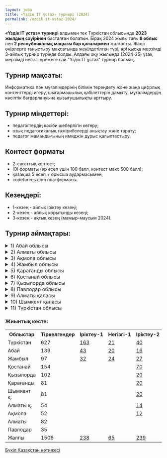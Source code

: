 ```yaml
---
layout: joba
title: «Үздік IT ұстаз» турнирі (2024)
permalink: /uzdik-it-ustaz-2024/
---
```


**«Үздік IT ұстаз» турнирі** алдымен тек Түркістан облысында **2023 жылдың сәуірінен** басталған болатын. Бірақ 2024 жылы тағы **8 облыс** пен **2 республикалық маңызы бар қалалармен** жалғасты. 
Жаңа өңірлерге таныстыру мақсатында жеңілдетілген түрі, әрі қысқа мерзімді 3-айлық турнир түрінде болды. Алдағы оқу жылында (2024-25) ұзақ мерзімді негізгі ережеге сай "Үздік IT ұстаз" турнир болмақ.

## Турнир мақсаты: 
Информатика пән мұғалімдерінің білімін тереңдету және жаңа цифрлық контенттерді игеру, шығармашылық қабілеттерін дамыту, мұғалімдердің кәсіптік бағдарлануына қызығушылықты арттыру.
 
## Турнир міндеттері:
- педагогтердің кәсіби шеберлігін көтеру;
- озық педагогикалық тәжірибелерді анықтау және тарату;
- педагог мамандығының имиджін дұрыс қалыптастыру.

## Контест форматы
- 2-сағаттық контест;
- IOI форматы (әр есеп үшін 100 балл, контест макс 500 балл);
- қазақша 5 есеп + орысша аудармасымен;
- codeforces.com платформасы.

## Кезеңдері:
- 1-кезең - айлық іріктеу кезеңі;
- 2-кезең - айлық корытынды кезеңі;
- 3-кезең - ақтық кезең (мамыр-маусым 2024).

## Турнир аймақтары:

<details>
  <summary style="font-size: 16px;">1) Абай облысы</summary>
  <iframe src="https://docs.google.com/spreadsheets/d/e/2PACX-1vSWzG3QTb-Ck29Z-bM9oPsFy5lLEGKKU2kruJUgZ_oDp7VcWmpjCPzSB_kcbgiohZKMEBNEDSBp1gTb/pubchart?oid=1752755576&amp;format=interactive"
           width="100%" 
           height="400" 
           frameborder="0" 
           marginheight="0" 
           marginwidth="0" 
           style="border: 0">
       Жүктелуде…
   </iframe>

<h3>Абай облыс жеңімпаздары</h3>
 <table>
    <thead>
        <tr>
            <th>Ауданы</th>
            <th>Ұстаздың аты-жөні, мектебі</th>
            <th>Іріктеу</th>
            <th>Балл</th>
            <th>Негізгі</th>
            <th>Орын</th>
            <th>Финал</th>
            <th>Нәтиже</th>
        </tr>
    </thead>
    <tbody>
        <tr>
            <td>Семей</td>
            <td>Слепцова Нина Геннадьевна - №1 им. Н.Г.Чернышевского</td>
            <td>№3</td>
            <td>198</td>
            <td>-</td>
            <td>-</td>
            <td>166</td>
            <td>🏆 (Чемпион)</td>
        </tr>
        <tr>
            <td>Бородулиха</td>
            <td>Понамарёв Александр Александрович - КГУ “Успенская осш”</td>
            <td>№1</td>
            <td>352</td>
            <td>30.8</td>
            <td>-</td>
            <td>148</td>
            <td>🥈 (Вице-чемпион)</td>
        </tr>
        <tr>
            <td>Семей</td>
            <td>Орынбаев Бакытбек Нурлыбекович - Ro-Alemi орталығы</td>
            <td>№2</td>
            <td>126</td>
            <td>140</td>
            <td>🥈</td>
            <td>65</td>
            <td>🥈 (Вице-чемпион)</td>
        </tr>
        <tr>
            <td>Семей</td>
            <td>Муршель Татьяна Викторовна - КГУ “Экономический лицей”</td>
            <td>№1</td>
            <td>124</td>
            <td>226</td>
            <td>🥇</td>
            <td>57</td>
            <td>🥉 (3-орын)</td>
        </tr>
     <tr>
            <td>Абай</td>
            <td>Орынбекұлы Нұрлыбек - "М.Әуезов мектебі" КММ</td>
            <td>№1</td>
            <td>81</td>
            <td>-</td>
            <td>-</td>
            <td>50</td>
            <td>🥉 (3-орын)</td>
        </tr>
     <tr>
            <td>Бородулиха</td>
            <td>Семёнов Сергей Сергеевич - КГУ "Сш им Ы.Алтынсарина"</td>
            <td>№1</td>
            <td>132</td>
            <td>101</td>
            <td>🥉</td>
            <td>48</td>
            <td>🥉 (3-орын)</td>
        </tr>
    </tbody>
</table>
<p><a href = "https://codeforces.com/spectator/ranklist/82de141981aded311194121e99f68521" target="_blank">Абай облысы - Финал нәтижесі</a></p>
</details>

<details>
  <summary style="font-size: 16px;">2) Алматы облысы</summary>
     <iframe src="https://docs.google.com/spreadsheets/d/e/2PACX-1vQcj3IE6t9FYVOePK2RozrMUL9SKshK9IRMAewoaV-AeSKWCLtLLKuzomdlEiwmKqXNbEyluVS4deYK/pubchart?oid=1812826999&amp;format=interactive"
           width="100%" 
           height="400" 
           frameborder="0" 
           marginheight="0" 
           marginwidth="0" 
           style="border: 0">
       Жүктелуде…
    </iframe>

 <h3>Алматы облыс жеңімпаздары</h3>
 <table>
    <thead>
        <tr>
            <th>Ауданы</th>
            <th>Ұстаздың аты-жөні, мектебі</th>
            <th>Іріктеу</th>
            <th>Балл</th>
            <th>Негізгі</th>
            <th>Орын</th>
            <th>Финал</th>
            <th>Нәтиже</th>
        </tr>
    </thead>
    <tbody>
        <tr>
            <td>Еңбекшіқазақ</td>
            <td>Эрисбаев Бахтбек Абдуллаевич - </td>
            <td>№3</td>
            <td>302</td>
            <td>-</td>
            <td>🥇</td>
            <td>32</td>
            <td>🏆 (Чемпион)</td>
        </tr>
        <tr>
            <td>Қарасай</td>
            <td>Саитова Умит Турсынбаевна - Береке орта мектебі</td>
            <td>№3</td>
            <td>280</td>
            <td>-</td>
            <td>🥈</td>
            <td>21</td>
            <td>🥈 (Вице-чемпион)</td>
        </tr>
        <tr>
            <td>Қарасай</td>
            <td>Алламуратова Шайда Тенгелкызы - М.Бейсебаев</td>
            <td>№3</td>
            <td>219</td>
            <td>-</td>
            <td>🥉</td>
            <td>21</td>
            <td>🥈 (Вице-чемпион)</td>
        </tr>
        <tr>
            <td>Қарасай</td>
            <td>Қажыданқызы Қарлығаш - Береке орта мектебі</td>
            <td>№3</td>
            <td>80</td>
            <td>-</td>
            <td>-</td>
            <td>6</td>
            <td>🥉 (3-орын)</td>
        </tr>
    </tbody>
</table>
<p><a href = "https://codeforces.com/spectator/ranklist/f73a1422f8fb23d1daee32ec639c1158" target="_blank">Алматы облысы - Финал нәтижесі</a></p>
</details>

<details>
  <summary style="font-size: 16px;">3) Ақмола облысы</summary>
       <iframe src="https://docs.google.com/spreadsheets/d/e/2PACX-1vRozL6OCvBWWmMM6swT0XJkKjDYacsE7LBGPQQd5KNveWVfbxEeTPTR_8u2CZX3GfxdGEb4ijdMMf5D/pubchart?oid=773847704&amp;format=interactive"
           width="100%" 
           height="400" 
           frameborder="0" 
           marginheight="0" 
           marginwidth="0" 
           style="border: 0">
       Жүктелуде…
   </iframe>
<h3>Ақмола облыс жеңімпаздары</h3>
 <table>
    <thead>
        <tr>
            <th>Ауданы</th>
            <th>Ұстаздың аты-жөні, мектебі</th>
            <th>Іріктеу</th>
            <th>Балл</th>
            <th>Негізгі</th>
            <th>Орын</th>
            <th>Финал</th>
            <th>Нәтиже</th>
        </tr>
    </thead>
    <tbody>
        <tr>
            <td>Бурабай</td>
            <td>Бейсембаев Арман Сагидуллаевич - КГУ школа №6</td>
            <td>№3</td>
            <td>205</td>
            <td>-</td>
            <td>🥈</td>
            <td>113</td>
            <td>🏆 (Чемпион)</td>
        </tr>
        <tr>
            <td>Көкшетау</td>
            <td>Михалева Елена Валерьевна - гимназия №17</td>
            <td>№2</td>
            <td>?</td>
            <td>-</td>
            <td>-</td>
            <td>44</td>
            <td>🥈 (Вице-чемпион)</td>
        </tr>
        <tr>
            <td>Зеренді</td>
            <td>Муташев Елдос Таласович - Село Симферополь</td>
            <td>№2</td>
            <td>0</td>
            <td>-</td>
            <td>-</td>
            <td>37</td>
            <td>🥈 (Вице-чемпион)</td>
        </tr>
        <tr>
            <td>Целиноград</td>
            <td>Турсынгазыева Асемгуль Даулеткызы - КГУ "школа села Кабанбай батыр"</td>
            <td>№2</td>
            <td>300</td>
            <td>-</td>
            <td>🥈</td>
            <td>36</td>
            <td>🥉 (3-орын)</td>
        </tr>
        <tr>
            <td>Зеренді</td>
            <td>Куанышбаева Алия Аскаровна - КГУ «школа села Викторовка»</td>
            <td>№2</td>
            <td>28</td>
            <td>-</td>
            <td>-</td>
            <td>36</td>
            <td>🥉 (3-орын)</td>
        </tr>
    </tbody>
</table>
<p><a href = "https://codeforces.com/spectator/ranklist/f5c5fe49a8fa7ba5b7ed4221ae435525" target="_blank">Ақмола облысы - Финал нәтижесі</a></p>
</details>

<details>
  <summary style="font-size: 16px;">4) Жамбыл облысы</summary>
      <iframe src="https://docs.google.com/spreadsheets/d/e/2PACX-1vQVRzecw7x-mJ05tXq0uvLeJMDtW1eEnyiWOcGszab6ZRF8l3NsRCxf9g3ooibng9dg26XOiG5BZrdj/pubchart?oid=500599164&amp;format=interactive"
           width="100%" 
           height="400" 
           frameborder="0" 
           marginheight="0" 
           marginwidth="0" 
           style="border: 0">
       Жүктелуде…
   </iframe>
<h3>Жамбыл облыс жеңімпаздары</h3>
 <table>
    <thead>
        <tr>
            <th>Ауданы</th>
            <th>Ұстаздың аты-жөні, мектебі</th>
            <th>Іріктеу</th>
            <th>Балл</th>
            <th>Негізгі</th>
            <th>Орын</th>
            <th>Финал</th>
            <th>Нәтиже</th>
        </tr>
    </thead>
    <tbody>
        <tr>
            <td>Жуалы</td>
            <td>Сабиев Бахтжан Туребаевич - №2 Мыңбұлақ орта мектебі</td>
            <td>№1</td>
            <td>391</td>
            <td>257</td>
            <td>🥇</td>
            <td>216</td>
            <td>🏆 (Чемпион)</td>
        </tr>
        <tr>
            <td>Тараз</td>
            <td>Агарков Николай Сергеевич - КГУ "Гимназия 40"</td>
            <td>№1</td>
            <td>200</td>
            <td>203.9</td>
            <td>🥈</td>
            <td>145</td>
            <td>🥈 (Вице-чемпион)</td>
        </tr>
        <tr>
            <td>Тараз</td>
            <td>Дуйсенбаева Сандугаш Амантаевна - 59 орта мектеп</td>
            <td>№2</td>
            <td>275</td>
            <td>0</td>
            <td>-</td>
            <td>52</td>
            <td>🥉 (3-орын)</td>
        </tr>
        <tr>
            <td>Тараз</td>
            <td>Агарков Виталий Сергеевич - КГУ "Гимназия 40"</td>
            <td>№1</td>
            <td>37</td>
            <td>157</td>
            <td>🥉</td>
            <td>41</td>
            <td>🥉 (3-орын)</td>
        </tr>
    </tbody>
</table>
<p><a href = "https://codeforces.com/spectator/ranklist/d9ad05f1e1451eebeec788d7d44007e4" target="_blank">Жамбыл облысы - Финал нәтижесі</a></p>
</details>

<details>
  <summary style="font-size: 16px;">5) Қарағанды облысы</summary>
 <iframe src="https://docs.google.com/spreadsheets/d/e/2PACX-1vRcYxJHV4nZBxsNHkqQOViUxTC2LF0pPJGwKV-kvBxIba3NxxyesHlfGVqnT0eyacuRrGVndk2gaXrK/pubchart?oid=966948499&amp;format=interactive"
           width="100%" 
           height="400" 
           frameborder="0" 
           marginheight="0" 
           marginwidth="0" 
           style="border: 0">
       Жүктелуде…
   </iframe>
<h3>Қарағанды облыс жеңімпаздары</h3>
 <table>
    <thead>
        <tr>
            <th>Ауданы</th>
            <th>Ұстаздың аты-жөні, мектебі</th>
            <th>Іріктеу</th>
            <th>Балл</th>
            <th>Негізгі</th>
            <th>Орын</th>
            <th>Финал</th>
            <th>Нәтиже</th>
        </tr>
    </thead>
    <tbody>
        <tr>
            <td>Қарағанды</td>
            <td>Радолда Өмірұзақ - Жамбыл ММЛИ</td>
            <td>№2</td>
            <td>406</td>
            <td>-</td>
            <td>🥇</td>
            <td>191</td>
            <td>🏆 (Чемпион)</td>
        </tr>
        <tr>
            <td>Шахтинск</td>
            <td>Сибанбай Абай Мухтарулы - ОШ 7</td>
            <td>№2</td>
            <td>325</td>
            <td>-</td>
            <td>🥈</td>
            <td>190</td>
            <td>🥈 (Вице-чемпион)</td>
        </tr>
        <tr>
            <td>Осакаров</td>
            <td>Байгабулов Мерген Расуллович - КГУ ОШ им. К.Сатпаева</td>
            <td>№2</td>
            <td>126</td>
            <td>-</td>
            <td>-</td>
            <td>112</td>
            <td>🥈 (Вице-чемпион)</td>
        </tr>
     <tr>
            <td>Нұра</td>
            <td>Азаматұлы Жасұлан - М.Жұмабаев  ЖББМ</td>
            <td>№2</td>
            <td>11</td>
            <td>-</td>
            <td>-</td>
            <td>95</td>
            <td>🥉 (3-орын)</td>
        </tr>
        <tr>
            <td>Осакаров</td>
            <td>Федоров Юрий Владимирович - КГУ «Опорная школа гимназии #9»</td>
            <td>№2</td>
            <td>161</td>
            <td>-</td>
            <td>🥉</td>
            <td>44</td>
            <td>🥉 (3-орын)</td>
        </tr>
        <tr>
            <td>Қарағанды</td>
            <td>Кенжеғали Раушан Серікқызы - М.Жұмабаев гимназия</td>
            <td>№2</td>
            <td>27</td>
            <td>-</td>
            <td>-</td>
            <td>39</td>
            <td>🥉 (3-орын)</td>
        </tr>
             
    </tbody>
</table>
<p><a href = "https://codeforces.com/spectator/ranklist/ff05cc76577c6f3c06ae8442e4f92189" target="_blank">Қарағанды облысы - Финал нәтижесі</a></p>
</details>

<details>
  <summary style="font-size: 16px;">6) Қостанай облысы</summary>
       <iframe src="https://docs.google.com/spreadsheets/d/e/2PACX-1vRv49fFCZ6n5ExVCfBe3WtN6HNkKkpwpDsmiaOKl4XOweRKHVOdUJeh_UV6pqraJIW2JB3uyamgM_fR/pubchart?oid=943354966&amp;format=interactive"
           width="100%" 
           height="400" 
           frameborder="0" 
           marginheight="0" 
           marginwidth="0" 
           style="border: 0">
       Жүктелуде…
   </iframe>
<h3>Қостанай облыс жеңімпаздары</h3>
 <table>
    <thead>
        <tr>
            <th>Ауданы</th>
            <th>Ұстаздың аты-жөні, мектебі</th>
            <th>Іріктеу</th>
            <th>Балл</th>
            <th>Негізгі</th>
            <th>Орын</th>
            <th>Финал</th>
            <th>Нәтиже</th>
        </tr>
    </thead>
    <tbody>
        <tr>
            <td>Жангелдин</td>
            <td>Ержанова Айнагуль Нурдаубаевна - С.Мәуленов ЖББМ</td>
            <td>№2</td>
            <td>121</td>
            <td>-</td>
            <td>-</td>
            <td>150</td>
            <td>🏆 (Чемпион)</td>
        </tr>
        <tr>
            <td>Лисаковск</td>
            <td>Бибиков Виталий Сергеевич - Общ.школа №4</td>
            <td>№2</td>
            <td>319</td>
            <td>-</td>
            <td>-</td>
            <td>143</td>
            <td>🥈 (Вице-чемпион)</td>
        </tr>
        <tr>
            <td>Федоров</td>
            <td>Нетёсов Павел Юрьевич - КГУ "Пешковская ОШ"</td>
            <td>№2</td>
            <td>168</td>
            <td>-</td>
            <td>-</td>
            <td>140</td>
            <td>🥈 (Вице-чемпион)</td>
        </tr>
        <tr>
            <td>Рудный</td>
            <td>Багриенко Оксана Григорьевна - лицей №4 г. Рудного</td>
            <td>№2</td>
            <td>148</td>
            <td>-</td>
            <td>-</td>
            <td>107</td>
            <td>🥉 (3-орын)</td>
        </tr>
        <tr>
            <td>Қостанай</td>
            <td>Нурмагамбетов Бахтияр Батырбекович - КГУ ОШ №11</td>
            <td>№2</td>
            <td>172</td>
            <td>-</td>
            <td>-</td>
            <td>60</td>
            <td>🥉 (3-орын)</td>
        </tr>
             <tr>
            <td>Әулиекөл</td>
            <td>Лапкин Евгений Владимирович - КГУ им И.Я.Сьянова</td>
            <td>№2</td>
            <td>196</td>
            <td>-</td>
            <td>-</td>
            <td>57</td>
            <td>🥉 (3-орын)</td>
        </tr>
    </tbody>
</table>
<p><a href = "https://codeforces.com/spectator/ranklist/08f9c44d7888b7d66b8897c087c281ba" target="_blank">Қостанай облысы - Финал нәтижесі</a></p>
</details>

<details>
  <summary style="font-size: 16px;">7) Қызылорда облысы</summary>
   <iframe src="https://docs.google.com/spreadsheets/d/e/2PACX-1vQVcdz5SoxgH_FUurJBdPVnM4znG0njAPb2XTQU6p8bzqN1J59gU9aoWh75YQJAVyvvlNcSHzn74xgD/pubchart?oid=897505068&amp;format=interactive"
           width="100%" 
           height="400" 
           frameborder="0" 
           marginheight="0" 
           marginwidth="0" 
           style="border: 0">
       Жүктелуде…
   </iframe>
<h3>Қызылорда облыс жеңімпаздары</h3>
 <table>
    <thead>
        <tr>
            <th>Ауданы</th>
            <th>Ұстаздың аты-жөні, мектебі</th>
            <th>Іріктеу</th>
            <th>Балл</th>
            <th>Негізгі</th>
            <th>Орын</th>
            <th>Финал</th>
            <th>Нәтиже</th>
        </tr>
    </thead>
    <tbody>
        <tr>
            <td>Жаңақорған</td>
            <td>Надирова Фарида Кенжебековна - КГУ СШ N169 им Н.Илялетдинова</td>
            <td>№2</td>
            <td>127</td>
            <td>-</td>
            <td>🥉</td>
            <td>147</td>
            <td>🏆 (Чемпион)</td>
        </tr>
        <tr>
            <td>Жаңақорған</td>
            <td>Абдраим Нұрболат Нұрланұлы - #3 мектеп-интернат</td>
            <td>№2</td>
            <td>400</td>
            <td>-</td>
            <td>🥇</td>
            <td>103</td>
            <td>🥈 (Вице-чемпион)</td>
        </tr>
        <tr>
            <td>Қызылорда</td>
            <td>Енсепова Багила Бисенбиевна - #261 С.Лапин мектеп</td>
            <td>№3</td>
            <td>133</td>
            <td>-</td>
            <td>-</td>
            <td>51</td>
            <td>🥈 (Вице-чемпион)</td>
        </tr>
        <tr>
            <td>Жалағаш</td>
            <td>Піртазаев Нұржан Сапарбекұлы - 124 орта мектеп</td>
            <td>№3</td>
            <td>145</td>
            <td>-</td>
            <td>🥉</td>
            <td>45</td>
            <td>🥉 (3-орын)</td>
        </tr>
        <tr>
            <td>Байқоңыр</td>
            <td>Дюсембаева Риза Шукиралиевна - #277 мектеп-лицей</td>
            <td>№3</td>
            <td>136</td>
            <td>-</td>
            <td>-</td>
            <td>37</td>
            <td>🥉 (3-орын)</td>
        </tr>
        <tr>
            <td>Қызылорда</td>
            <td>Жасұлан Гүлсезім - 125 high school 2</td>
            <td>№3</td>
            <td>144</td>
            <td>-</td>
            <td>-</td>
            <td>29</td>
            <td>🥉 (3-орын)</td>
        </tr>
    </tbody>
</table>
<p><a href = "https://codeforces.com/spectator/ranklist/d83f9ee1f6b1b1c72d01dbcec078af7b" target="_blank">Қызылорда облысы - Финал нәтижесі</a></p>
</details>

<details>
  <summary style="font-size: 16px;">8) Павлодар облысы</summary>
   <iframe src="https://docs.google.com/spreadsheets/d/e/2PACX-1vT5u_WQcEuwCP8Imcg5WGRopXcAkXQNH9ga1Ymk4S46Qa0j_7w13XwrNslWF1dr5o468rgqTArGTSQr/pubchart?oid=442017277&amp;format=interactive"
           width="100%" 
           height="400" 
           frameborder="0" 
           marginheight="0" 
           marginwidth="0" 
           style="border: 0">
       Жүктелуде…
   </iframe>
<h3>Павлодар облыс жеңімпаздары</h3>
 <table>
    <thead>
        <tr>
            <th>Ауданы</th>
            <th>Ұстаздың аты-жөні, мектебі</th>
            <th>Іріктеу</th>
            <th>Балл</th>
            <th>Негізгі</th>
            <th>Орын</th>
            <th>Финал</th>
            <th>Нәтиже</th>
        </tr>
    </thead>
    <tbody>
        <tr>
            <td>Павлодар</td>
            <td>Поляков Илья Олегович - КГУ СОШ им С.Торайгырова</td>
            <td>№3</td>
            <td>177</td>
            <td>-</td>
            <td>-</td>
            <td>150</td>
            <td>🏆 (Чемпион)</td>
        </tr>
        <tr>
            <td>Павлодар</td>
            <td>Солтаналинов Кайрат Идрисович - ОМЛИОД</td>
            <td>№3</td>
            <td>364</td>
            <td>-</td>
            <td>🥇</td>
            <td>146</td>
            <td>🥈 (Вице-чемпион)</td>
        </tr>
        <tr>
            <td>Екібастұз</td>
            <td>Сарсекенова Людмила Александровна - СОШ 23</td>
            <td>№3</td>
            <td>317</td>
            <td>-</td>
            <td>🥈</td>
            <td>91</td>
            <td>🥉 (3-орын)</td>
        </tr>
        <tr>
            <td>Павлодар</td>
            <td>Матюшева Анна Александровна - КГУ СОШ им С.Торайгырова</td>
            <td>№3</td>
            <td>180</td>
            <td>-</td>
            <td>-</td>
            <td>91</td>
            <td>🥉 (3-орын)</td>
        </tr>
        <tr>
            <td>Павлодар</td>
            <td>Ладыгин Евгений Владимирович - КГУ "СОПШЭН №36"</td>
            <td>№3</td>
            <td>107</td>
            <td>-</td>
            <td>-</td>
            <td>76</td>
            <td>🥉 (3-орын)</td>
        </tr>
        <tr>
            <td>Успенский</td>
            <td>Волочаев Александр Юрьевич - КГУ СОШ им М.Ауэзова</td>
            <td>№3</td>
            <td>150</td>
            <td>-</td>
            <td>-</td>
            <td>75</td>
            <td>🥉 (3-орын)</td>
        </tr>
    </tbody>
</table>
<p><a href = "https://codeforces.com/spectator/ranklist/3b32751b06054d85967c1cd971f4b5c3" target="_blank">Павлодар облысы - Финал нәтижесі</a></p>
</details>

<details>
  <summary style="font-size: 16px;">9) Алматы қаласы</summary>
    <iframe src="https://docs.google.com/spreadsheets/d/e/2PACX-1vR6eXEMftCWesSSmnpk3aidzbleLDk-Umb7jnpRpS6ZIILFBsbFhF5vatEh59lfv7VQIPyBr5-ecHV8/pubchart?oid=902546954&amp;format=interactive"
           width="100%" 
           height="400" 
           frameborder="0" 
           marginheight="0" 
           marginwidth="0" 
           style="border: 0">
       Жүктелуде…
   </iframe>
<h3>Алматы қала жеңімпаздары</h3>
 <table>
    <thead>
        <tr>
            <th>Ауданы</th>
            <th>Ұстаздың аты-жөні, мектебі</th>
            <th>Іріктеу</th>
            <th>Балл</th>
            <th>Негізгі</th>
            <th>Орын</th>
            <th>Финал</th>
            <th>Нәтиже</th>
        </tr>
    </thead>
    <tbody>
        <tr>
            <td>Алматы</td>
            <td>Омарбек Нұр-Мұхаммед Омарбекұлы - Пифагор</td>
            <td>№2</td>
            <td>402</td>
            <td>-</td>
            <td>🥈</td>
            <td>288</td>
            <td>🏆 (Чемпион)</td>
        </tr>
        <tr>
            <td>Алматы</td>
            <td>Абатова Жадыра Саркеновна - 172 мектеп</td>
            <td>№2</td>
            <td>100</td>
            <td>-</td>
            <td>-</td>
            <td>42</td>
            <td>🥈 (Вице-чемпион)</td>
        </tr>
        <tr>
            <td>Алматы</td>
            <td>Тукенова Молдир Ертайкизи - 110 мектеп-гимназия</td>
            <td>№2</td>
            <td>1</td>
            <td>-</td>
            <td>-</td>
            <td>38</td>
            <td>🥈 (Вице-чемпион)</td>
        </tr>
        <tr>
            <td>Алматы</td>
            <td>Харченко Андрей Валерьевич - КГУ Лицей 166</td>
            <td>№3</td>
            <td>134</td>
            <td>-</td>
            <td>🥈</td>
            <td>18</td>
            <td>🥉 (3-орын)</td>
        </tr>
    </tbody>
</table>
<p><a href = "https://codeforces.com/spectator/ranklist/dde4ec93e55d61c6f4b86004118eed05" target="_blank">Алматы қаласы - Финал нәтижесі</a></p>
</details>

<details>
  <summary style="font-size: 16px;">10) Шымкент қаласы</summary>
     <iframe src="https://docs.google.com/spreadsheets/d/e/2PACX-1vQAC-J2YuDqGeNEoi4YVzQL_CmBheAV3hxT_pdZZwGKIDshp8V5XPHiLNGz4qYNDKJnhxWlNlaVDAqa/pubchart?oid=1558306654&amp;format=interactive"
           width="100%" 
           height="400" 
           frameborder="0" 
           marginheight="0" 
           marginwidth="0" 
           style="border: 0">
       Жүктелуде…
   </iframe>
<h3>Шымкент қала жеңімпаздары</h3>
 <table>
    <thead>
        <tr>
            <th>Ауданы</th>
            <th>Ұстаздың аты-жөні, мектебі</th>
            <th>Іріктеу</th>
            <th>Балл</th>
            <th>Негізгі</th>
            <th>Орын</th>
            <th>Финал</th>
            <th>Нәтиже</th>
        </tr>
    </thead>
    <tbody>
        <tr>
            <td>Шымкент</td>
            <td>Абрайм Дидар Ерболұлы - IT START</td>
            <td>№2</td>
            <td>28</td>
            <td>-</td>
            <td>-</td>
            <td>147</td>
            <td>🏆 (Чемпион)</td>
        </tr>
        <tr>
            <td>Шымкент</td>
            <td>Ермахан Нұрдәулет Талғатұлы - Зияткер-Білім</td>
            <td>№2</td>
            <td>127</td>
            <td>-</td>
            <td>🥉</td>
            <td>139</td>
            <td>🥈 (Вице-чемпион)</td>
        </tr>
        <tr>
            <td>Шымкент</td>
            <td>Тасбулатова Алия Алтаевна - №8 гимназия</td>
            <td>№2</td>
            <td>201</td>
            <td>-</td>
            <td>🥇</td>
            <td>121</td>
            <td>🥈 (Вице-чемпион)</td>
        </tr>
        <tr>
            <td>Шымкент</td>
            <td>Махкамов Адхам Октамович - №17 Лермонтов </td>
            <td>№3</td>
            <td>209</td>
            <td>-</td>
            <td>🥈</td>
            <td>95</td>
            <td>🥉 (3-орын)</td>
        </tr>
        <tr>
            <td>Шымкент</td>
            <td>Бужбанова Меруерт Балтабаевна - №90 ДБАМГ</td>
            <td>№2</td>
            <td>4</td>
            <td>-</td>
            <td>-</td>
            <td>71</td>
            <td>🥉 (3-орын)</td>
        </tr>
             <tr>
            <td>Шымкент</td>
            <td>Әмірәлі Мейірхан Әмірәліұлы - №87 А.Назарбеков</td>
            <td>№2</td>
            <td>100</td>
            <td>-</td>
            <td>-</td>
            <td>68</td>
            <td>🥉 (3-орын)</td>
        </tr>
    </tbody>
</table>
<p><a href = "https://codeforces.com/spectator/ranklist/cf73fb1569bfe282a46e97fee5092693" target="_blank">Шымкент қаласы  - Финал нәтижесі</a></p>
</details>

<details>
  <summary style="font-size: 16px;">11) Түркістан облысы</summary>
     <iframe src="https://docs.google.com/spreadsheets/d/e/2PACX-1vRC6QWoXEYJ5mBySW2QtlgdoB_SHPsPNfphB_DIe1FKyY0qWDCefF-koSn6TTP5yRUJvelSE8pRfGiq/pubchart?oid=1086977058&amp;format=interactive"
           width="100%" 
           height="400" 
           frameborder="0" 
           marginheight="0" 
           marginwidth="0" 
           style="border: 0">
       Жүктелуде…
    </iframe>
</details>


<h3>Жиынтық кесте: </h3>
<table>
  <tr>
    <th>Облыстар</th>
    <th>Тіркелгендер</th>
    <th>Іріктеу-1</th>
    <th>Негізгі-1</th>
    <th>Іріктеу-2</th>
    <th>Негізгі-2</th>
    <th>Іріктеу-3</th>
    <th>Финал</th>
  </tr>
  <tr>
    <td>Түркістан</td>
    <td>627</td>
    <td><a href="https://codeforces.com/spectator/ranklist/5f55612ff73db93d8159b58dfdc935f7">163</a></td>
    <td><a href="https://codeforces.com/spectator/ranklist/6523eead68ea913dfe4981f3f4989c18">21</a></td>
    <td><a href="https://codeforces.com/spectator/ranklist/7e54e26c71c906ca85b45ea67caac684">40</a></td>
    <td><a href="https://codeforces.com/spectator/ranklist/11c60620cafaa5d4761e0e55840949ea">15</a></td>
    <td>-</td>
    <td>22*</td>
  </tr>
  <tr>
    <td>Абай</td>
    <td>139</td>
    <td><a href="https://codeforces.com/spectator/ranklist/3e8313734cd35977c1d3c9b06344f425">43</a></td>
    <td><a href="https://codeforces.com/spectator/ranklist/6451ccdcfff0ea0c951fd8e1f9d9c978">20</a></td>
    <td><a href="https://codeforces.com/spectator/ranklist/8921e52f9734e1bdac7d9129f3e67c02">16</a></td>
    <td><a href="https://codeforces.com/spectator/ranklist/6b306964176db996300ba90f4b0aa2e3">11</a></td>
    <td><a href="https://codeforces.com/spectator/ranklist/a8d473fe8d8bc07bf6b0875d4b6e1525">10</a></td>
    <td><a href="https://codeforces.com/spectator/ranklist/82de141981aded311194121e99f68521">12</a></td>
  </tr>
  <tr>
    <td>Жамбыл</td>
    <td>97</td>
    <td><a href="https://codeforces.com/spectator/ranklist/c5e67fc3ca67a49d9030496ecd5b7286">32</a></td>
    <td><a href="https://codeforces.com/spectator/ranklist/7ef933d5e8e1189f0ef65d31e74d1f71">24</a></td>
    <td><a href="https://codeforces.com/spectator/ranklist/35d994440d2bdd8572fb0ccec6f54796">27</a></td>
    <td><a href="https://codeforces.com/spectator/ranklist/d525a5e81c66d8f79a267af7d8f9fbf6">19</a></td>
    <td><a href="https://codeforces.com/spectator/ranklist/cff7e3770b7c96ba1db88f52c2db4427">7</a></td>
    <td><a href="https://codeforces.com/spectator/ranklist/d9ad05f1e1451eebeec788d7d44007e4">9</a></td>
  </tr>
  <tr>
    <td>Қостанай</td>
    <td>154</td>
    <td></td>
    <td></td>
    <td><a href="https://codeforces.com/spectator/ranklist/1cca5610997e95c2238e15da1aa2b2e2">70</a></td>
    <td></td>
    <td><a href="https://codeforces.com/spectator/ranklist/0ef5b8d0d54414514b020b7b9db1f92b">16</a></td>
    <td><a href="https://codeforces.com/spectator/ranklist/08f9c44d7888b7d66b8897c087c281ba">22</a></td>
  </tr>
  <tr>
    <td>Қызылорда</td>
    <td>102</td>
    <td></td>
    <td></td>
    <td><a href="https://codeforces.com/spectator/ranklist/586cd4b12d85bf6beb43ef27c1f4c84c">20</a></td>
    <td></td>
    <td><a href="https://codeforces.com/spectator/ranklist/8205d2d00152e81a02ead2ad4dfcf567">12</a></td>
    <td><a href="https://codeforces.com/spectator/ranklist/d83f9ee1f6b1b1c72d01dbcec078af7b">17</a></td>
  </tr>
  <tr>
    <td>Қарағанды</td>
    <td>81</td>
    <td></td>
    <td></td>
    <td><a href="https://codeforces.com/spectator/ranklist/da4adf6183936511720643478f775830">20</a></td>
    <td></td>
    <td><a href="https://codeforces.com/spectator/ranklist/7930be102b34edb79a1c86c192ddc213">11</a></td>
    <td><a href="https://codeforces.com/spectator/ranklist/ff05cc76577c6f3c06ae8442e4f92189">22</a></td>
  </tr>
  <tr>
    <td>Шымкент қ.</td>
    <td>81</td>
    <td></td>
    <td></td>
    <td><a href="https://codeforces.com/spectator/ranklist/eaacbc8cc2d8d8a750c0d056ffbb6932">20</a></td>
    <td></td>
    <td><a href="https://codeforces.com/spectator/ranklist/6ce6d0418aac5bfa8be9b5d324d18aa2">10</a></td>
    <td><a href="https://codeforces.com/spectator/ranklist/cf73fb1569bfe282a46e97fee5092693">13</a></td>
  </tr>
  <tr>
    <td>Алматы қ.</td>
    <td>54</td>
    <td></td>
    <td></td>
    <td><a href="https://codeforces.com/spectator/ranklist/369e2f0fda2171f89eb44eca5a3e72d2">14</a></td>
    <td></td>
    <td><a href="https://codeforces.com/spectator/ranklist/a4ffd1f72c76d2811d5980d5626173b7">12</a></td>
    <td><a href="https://codeforces.com/spectator/ranklist/dde4ec93e55d61c6f4b86004118eed05">11</a></td>
  </tr>
  <tr>
    <td>Ақмола</td>
    <td>52</td>
    <td></td>
    <td></td>
    <td><a href="https://codeforces.com/spectator/ranklist/efeafeab742a0ca53788ee64688c77eb">12</a></td>
    <td></td>
    <td><a href="https://codeforces.com/spectator/ranklist/773f36d9e65170c9670ba243f6d88b62">2</a></td>
    <td><a href="https://codeforces.com/spectator/ranklist/f5c5fe49a8fa7ba5b7ed4221ae435525">13</a></td>
  </tr>
  <tr>
    <td>Алматы</td>
    <td>82</td>
    <td></td>
    <td></td>
    <td></td>
    <td></td>
    <td><a href="https://codeforces.com/spectator/ranklist/efeafeab742a0ca53788ee64688c77eb">19</a></td>
    <td><a href="https://codeforces.com/spectator/ranklist/f73a1422f8fb23d1daee32ec639c1158">11</a></td>
  </tr>
  <tr>
    <td>Павлодар</td>
    <td>35</td>
    <td></td>
    <td></td>
    <td></td>
    <td></td>
    <td><a href="https://codeforces.com/spectator/ranklist/7b9961cdb2f5da783d2901b89e95688b">15</a></td>
    <td><a href="https://codeforces.com/spectator/ranklist/3b32751b06054d85967c1cd971f4b5c3">13</a></td>
  </tr>
  <tr>
    <td>Жалпы</td>
    <td>1506</td>
    <td><a href="https://codeforces.com/spectator/ranklist/f970257cb4bfeeff9b8c7a862a1cda18">238</a></td>
    <td><a href="https://codeforces.com/spectator/ranklist/94e04794a099f5a79fd53ea2c993d179">65</a></td>
    <td><a href="https://codeforces.com/spectator/ranklist/42c1e0f333f0aca9b103fafbe67db69d">239</a></td>
    <td><a href="https://codeforces.com/spectator/ranklist/d4c12e04fee0c9e29abeb14ac610c41e">45</a></td>
    <td><a href="https://codeforces.com/spectator/ranklist/ad10ea5200da96eea2275bfdbf18de33">114</a></td>
    <td><a href="https://codeforces.com/spectator/ranklist/64b945fe38df008948d3332536a293c0">145</a></td>
  </tr>
</table>

<p><a href = "https://codeforces.com/spectator/ranklist/64b945fe38df008948d3332536a293c0" target="_blank">Бүкіл Қазақстан нәтижесі</a></p>


